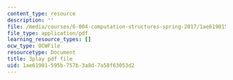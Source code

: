 ```yaml
---
content_type: resource
description: ''
file: /media/courses/6-004-computation-structures-spring-2017/1ae61901595b757b3a8d7a58f63053d2_CLiy3m2Jt-M.pdf
file_type: application/pdf
learning_resource_types: []
ocw_type: OCWFile
resourcetype: Document
title: 3play pdf file
uid: 1ae61901-595b-757b-3a8d-7a58f63053d2
---
```

